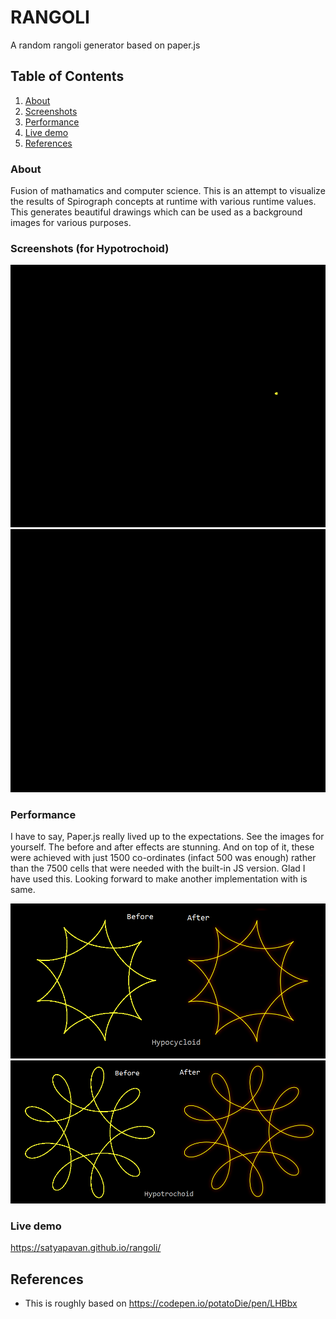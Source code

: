 # RANGOLI
A random rangoli generator based on paper.js

## Table of Contents
1. [About](#about)
2. [Screenshots](#screenshots)
3. [Performance](#performance)
4. [Live demo](#live-demo)
5. [References](#references)

### About
Fusion of mathamatics and computer science. This is an attempt to visualize the results of Spirograph concepts at runtime with various runtime values. This generates beautiful drawings which can be used as a background images for various purposes.

### Screenshots (for Hypotrochoid)
<div>
  <img src="images/rangoli-R18-r4-d6.5.gif" alt="sample Hypocycloid">
  <img src="images/rangoli-R18-r8-d5.5.gif" alt="sample Hypotrochoid">
</div>

### Performance
I have to say, Paper.js really lived up to the expectations. See the images for yourself. The before and after effects are stunning. And on top of it, these were achieved with just 1500 co-ordinates (infact 500 was enough) rather than the 7500 cells that were needed with the built-in JS version. Glad I have used this. Looking forward to make another implementation with is same.

<div>
  <img src="images/Hypocycloid_performance.png" alt="Hypocycloid Performance">
  <img src="images/Hypotrochoid_performance.png" alt="Hypotrochoid Performance">
</div>

### Live demo
https://satyapavan.github.io/rangoli/

## References
- This is roughly based on https://codepen.io/potatoDie/pen/LHBbx
